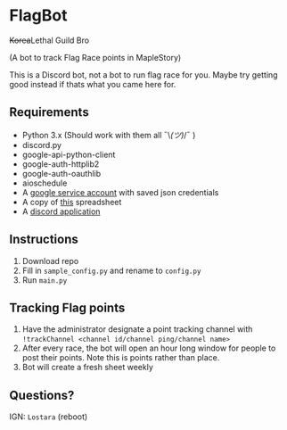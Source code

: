 # FlagBot
 ~~Korea~~Lethal Guild Bro
 
 (A bot to track Flag Race points in MapleStory)
 
 This is a Discord bot, not a bot to run flag race for you. Maybe try getting good instead if thats what you came here for.

## Requirements
* Python 3.x (Should work with them all ¯\\_(ツ)_/¯ )
* discord.py
* google-api-python-client
* google-auth-httplib2
* google-auth-oauthlib
* aioschedule
* A [google service account](https://cloud.google.com/iam/docs/creating-managing-service-accounts) with saved json credentials
* A copy of [this](https://docs.google.com/spreadsheets/d/1Xlmh_GhN2MoL8qauUg6bvAy92JtySKUZtEkmeZyyXWA/edit?usp=sharing) spreadsheet
* A [discord application](https://discord.com/developers)

## Instructions
1. Download repo
2. Fill in `sample_config.py` and rename to `config.py`
3. Run `main.py`

## Tracking Flag points
1. Have the administrator designate a point tracking channel with `!trackChannel <channel id/channel ping/channel name>`
2. After every race, the bot will open an hour long window for people to post their points. Note this is points rather than place.
3. Bot will create a fresh sheet weekly


## Questions?
 IGN: `Lostara` (reboot)
 
